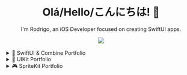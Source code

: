 <!---
rodrigocav94/rodrigocav94 is a ✨ special ✨ repository because its `README.md` (this file) appears on your GitHub profile.
You can click the Preview link to take a look at your changes.
--->

<h1 align='center'>
 Olá/Hello/こんにちは! 👋
</h1>

<p align='center'>
  I'm Rodrigo, an iOS Developer focused on creating SwiftUI apps.
</p>



<p align='center'>
  
  <a href="https://www.linkedin.com/in/rodrigocav94/">
    <img src="https://img.shields.io/badge/linkedin-%230077B5.svg?&style=for-the-badge&logo=linkedin&logoColor=white" />
  </a>
  
</p>

<details>
<summary>📱 SwiftUI & Combine Portfolio</summary>

# [FriendFace](https://github.com/rodrigocav94/FriendFace)
Um aplicativo que recebe dados da internet utilizando API Rest, decodifica e armazena os dados recebidos em um banco de dados Core Data e os exibe em detalhes.

![Alt Text](https://github.com/rodrigocav94/FriendFace/blob/main/friendFaceTela.gif)


# [Rato-de-Biblioteca](https://github.com/rodrigocav94/Rato-de-Biblioteca)
Um aplicativo para rastrear quais livros o usuário leu e o que achou deles. Utiliza CoreData para gerenciar os objetos em um banco de dados.
Foi criado um componente de interface personalizado, um widget de classificação por estrelas, onde o usuário pode tocar para determinar a pontuação de um livro.

![Alt Text](https://github.com/rodrigocav94/Rato-de-Biblioteca/blob/main/Rato%20de%20Biblioteca/tela.gif)


# [Chuck-Norris-Facts](https://github.com/rodrigocav94/Chuck-Norris-Facts)
Este aplicativo inclui testes unitários e de interface, utiliza Moya/Alamofire para buscar por fatos sobre Chuck Norris em https://api.chucknorris.io e lista cada resultado da busca, permitindo ao usuário compartilhar ou favoritar quantos quiser.


![Alt Text](https://github.com/rodrigocav94/Chuck-Norris-Facts/blob/main/chuckExemplo.gif)


# [Issues](https://github.com/rodrigocav94/Issues)
Aplicativo simples que utiliza API REST para listar todas as issues do repositório apple/swift e permite ao usuário ver a descrição de cada uma, a imagem do usuário que a criou e um botão para acessar a sua página no GitHub.


![Alt Text](https://github.com/rodrigocav94/Issues/blob/main/IssuesTela.gif)


# [iCachorroQuente](https://github.com/rodrigocav94/iCachorroQuente)
Este aplicativo simula a interface de uma loja de cachorro-quentes fictícia.

Permite selecionar diversas opções de cachorro-quentes com uma variedade de preços, armazena as informações do cliente localmente e as utiliza como padrão sempre que o aplicativo for reaberto.

Além disso, ao finalizar o pedido, as informações são enviadas como JSON ao servidor reqres.in, que se houver sucesso, responderá enviado o mesmo objeto de volta para ser interpretado e mostrado ao cliente em uma notificação, que utiliza a biblioteca Alert Toast do CocoaPods.

Exemplo de tela do aplicativo, mostrando o modo claro com uma conexão bem-sucedida e o modo escuro com uma conexão malsucedida:

![Alt Text](https://github.com/rodrigocav94/iCachorroQuente/blob/main/exemplo.gif)



# [HabitTracker](https://github.com/rodrigocav94/HabitTracker)
Rastreador de Hábito/HabitTracker
Aplicativo que permite rastrear hábitos, armazenando o numero de vezes que o usuário realizou uma atividade e a sua duração média.

![Alt Text](https://github.com/rodrigocav94/HabitTracker/blob/main/telaHabitTracker.gif)



# [Drawing](https://github.com/rodrigocav94/Drawing)
Aplicativo utilizado para aprender sobre a formas  personalizadas utilizando paths e shapes, e animando suas mudanças.


![Alt Text](https://github.com/rodrigocav94/Drawing/blob/main/Drawing.gif)



# [Moonshot](https://github.com/rodrigocav94/Moonshot)
Aplicativo que permite aos usuários aprender sobre as missões e astronautas que formaram o programa espacial Apollo da NASA.
Foi utilizado Scroll View, NavigationLink, GeometryReader e o protocolo Codable.

![Alt Text](https://github.com/rodrigocav94/Moonshot/blob/main/MoonShot.gif)



# [iExpense](https://github.com/rodrigocav94/iExpense)
Rastreador de despesas que separa os custos pessoais dos custos comerciais, diferencia por cor o quão caro foi cada despesa e armazena as informações no dispostivo para ficar disponível quando o usuário fechar e abrir o app novamente.


![Alt Text](https://github.com/rodrigocav94/iExpense/blob/main/iExpense.gif?raw=true)



# [Edutenimento](https://github.com/rodrigocav94/Edutenimento)
Aplicativo de educação e entretenimento infantil que ajuda a praticar a tabuada.

![Alt Text](https://github.com/rodrigocav94/Edutenimento/blob/main/edutenimento.gif)



# [Animations](https://github.com/rodrigocav94/Animations)
Aplicativo simples que foi utilizado para testar animações/transições personalizadas.

![Alt Text](https://github.com/rodrigocav94/Animations/blob/main/animations.gif)



# [WordScramble](https://github.com/rodrigocav94/WordScramble)
Este aplicativo é um jogo que dá ao usuário uma palavra-chave em inglês e ele tem que inserir uma nova palavra que contenha as letras da palavra-chave. O aplicativo então verifica se a palavra contém 3 ou mais letras, se realmente existe no dicionário, se não já foi inserida antes e se não é igual à palavra-chave.


![Alt Text](https://github.com/rodrigocav94/WordScramble/blob/main/wordScramble.gif)



# [MelhorSono](https://github.com/rodrigocav94/MelhorSono)
Aplicativo que ajuda fãs de cafeína a ter uma boa noite de sono.

Permite ao usuário digitar quando quer acordar, por quanto tempo quer dormir e quantas xícaras de café tomou. Esta informação é mandada para o Core ML, que obtém um resultado que informa quando o usuário deve ir para a cama utilizando Machine Learning.


![Alt Text](https://github.com/rodrigocav94/MelhorSono/blob/main/melhorSono.gif?raw=true)



# [Jokenpo](https://github.com/rodrigocav94/Jokenpo)
Um aplicativo que desafia o usuário a um jogo de pedra, papel e tesoura.


![Alt Text](https://github.com/rodrigocav94/Jokenpo/blob/main/jokenpo.gif)



# [AdivinheABandeira](https://github.com/rodrigocav94/AdivinheABandeira)
Este aplicativo é umm jogo de adivinhação que ajuda o usuário a aprender a identificar diversas bandeiras do mundo.

![Alt Text](https://github.com/rodrigocav94/AdivinheABandeira/blob/main/AdivinheABandeira.gif?raw=true)

  
</details>

<details>
<summary>📱 UIKit Portfolio</summary>
 
# [AnimationSandbox](https://github.com/rodrigocav94/AnimationSandbox)

A simple app designed for testing and running animations and transitions.<br><br>
Technologies: UIView.animate(withDuration:), CGAffineTransform, UIView.transition.

https://github.com/rodrigocav94/AnimationSandbox/assets/58222390/0200e40c-e903-4c9f-841d-a3b905fe311d



# [Instafilter](https://github.com/rodrigocav94/Instafilter)
This app allows users to select and edit photos with Core Image filters, then save the enhanced images back to their library.<br><br>
Technologies: ViewCode, Anchors, Core Image, CIContext, CIFilter, UIImagePickerController, UIStackView, UISlider.

https://github.com/rodrigocav94/Instafilter/assets/58222390/a1c70a12-6c68-4273-a54c-39cf663c1055



# [ImageCaptions](https://github.com/rodrigocav94/ImageCaptions)

This app allows you to register images and add captions. It's useful if you need visual cues to remember things.<br><br>
Technologies: NotificationCenter, ViewCode, Anchors, TableView, UserDefaults

https://github.com/rodrigocav94/ImageCaptions/assets/58222390/1bfd57ee-4dd0-4adf-bc12-25671b091e2d



# [NamesToFaces](https://github.com/rodrigocav94/NamesToFaces)

This app simplifies remembering names by pairing them with face pictures. Whether you're a frequent traveler or struggle with recalling names, it can be a handy tool for you.

Technologies: UICollectionViewController, UICollectionViewCell, UIImagePickerController, UUID, NSObject subclasses, fatalError(), UserDefaults, NSCoding, NSKeyedArchiver, Codable, JSONEncoder

https://github.com/rodrigocav94/NamesToFaces/assets/58222390/fdd5bc10-fdba-4b30-8ba1-8689cc22cce8



# [HangingSloth](https://github.com/rodrigocav94/HangingSloth)

A classic hangman experience built with UIKit. It selects a word randomly from a list, presenting it to the user as a series of underscores. Players guess letters, with correct guesses revealing them in the word, while incorrect ones bring the sloth closer to escaping. Win by guessing the word or lose after seven incorrect guesses. Hints gradually reveal with each incorrect selection.

Technologies: Anchors, Autolayout, JSONDecoder, Codable, NSMutableAttributedString, compactMap

https://github.com/rodrigocav94/HangingSloth/assets/58222390/aa4513b6-7550-4107-8cee-c1cf0af3c1c8



# [SwiftyWords](https://github.com/rodrigocav94/SwiftyWords)

iPad word game, inspired by the popular indie game 7 Little Words. Solve puzzles by using a series of hints and a grid of letters to form the correct words.

Technologies: Anchors, Programmatic Autolayout, addTarget(), enumerated(), joined(), replacingOccurrences(), Grand Central Dispatch (GCD).

https://github.com/rodrigocav94/SwiftyWords/assets/58222390/c83f2d00-c04d-4ac2-8074-d50499d84398



# [WhitehousePetitions](https://github.com/rodrigocav94/WhitehousePetitions)

This app takes a JSON feed and parse it into useful information for users. Specifically, it focuses on "We the People" White House petitions in the U.S.A., where citizens can submit requests, and others can vote on it.

Technologies: Grand Central Dispatch (GCD), JSON, JSONDecoder, Data, Codable, UITabBarController, UIStoryboard, HTML, UISearchController, performSelector, Quality of Service, DispatchQueue.

https://github.com/rodrigocav94/WhitehousePetitions/assets/58222390/a74c81bb-e796-411f-90e5-5afb3be035ee



# [EasyGrocery](https://github.com/rodrigocav94/EasyGrocery)

A compact app designed for organizing your grocery list.

Technologies: UITableViewController, Text fields in Alerts, UIAlertController, Animations for reloading table views and Inserting rows.



https://github.com/rodrigocav94/EasyGrocery/assets/58222390/d96c11ed-6806-49cb-950a-2d555d4a9527



# [AutoLayout](https://github.com/rodrigocav94/AutoLayout)
An app designed for practicing Auto Layout by utilizing both Visual Formatting Language and Anchors.

Technologies:
Equal height, Aspect Ratio constraints, Visual Formatting Language, Anchors



https://github.com/rodrigocav94/AutoLayout/assets/58222390/040d4191-c503-488e-a7e4-ae4309993857



# [WordScramble](https://github.com/rodrigocav94/WordScrambleUIKit)

In this game, players must create anagrams using letters from a given keyword. Each submitted answer undergoes checks to ensure it has a minimum of 3 letters, is valid according to the dictionary, and differs from the keyword itself.

Technologies: NSRange, Closures, UTF-16 Strings, Text fields in Alerts, UIAlertController, Animations for reloading table views and Inserting rows, UserDefaults.

https://github.com/rodrigocav94/WordScrambleUIKit/assets/58222390/e2e0aee9-8548-4939-8bea-77deecd678b0



# [EasyBrowser](https://github.com/rodrigocav94/EasyBrowser)

A straightforward web browser crafted with WebKit, offering premade link selection and essential features like navigation controls and page loading indicators.


Technologies: loadView(), WKWebView, Delegation, URL, URLRequest, UIToolbar, UIProgressView, Key-Value Observing (KVO)

https://github.com/rodrigocav94/EasyBrowser/assets/58222390/ec00a909-be82-42af-afc6-bec06f74e368



# [FlagCatalog](https://github.com/rodrigocav94/FlagCatalog)

Discover flags from around the world with FlagCatalog. Easily view, save, and share flags in full size with a simple tap.


Technologies: Interface Builder, Auto Layout, Outlet, UIAlertController, JSONDecoder.

https://github.com/rodrigocav94/FlagCatalog/assets/58222390/b677f907-70e0-4845-803c-f7c8cf2d5197



# [GuessTheFlag](https://github.com/rodrigocav94/GuessTheFlag)

A simple and engaging game where users identify flags displayed on the screen. Receive instant feedback on your guesses and track your progress with a clear score and round counter on the navigation bar.


Technologies: Interface Builder, Auto Layout, Outlet, @2x and @3x images, Asset Catalog, UIButton, CALayer, UIColor, random numbers, actions, UIAlertController, UserDefaults, StackView.

https://github.com/rodrigocav94/GuessTheFlag/assets/58222390/c7275858-b80d-4dad-a61d-8b6f469181b2



# [StormViewer](https://github.com/rodrigocav94/StormViewer)

User-friendly app allowing easy browsing of National Severe Storms Laboratory images, enabling users to select, view and share their preferred images.

Technologies: Collection View, Image View, App Bundle, FileManager, Typecasting, View controller, Outlet, Auto Layout, UIImage, UIBarButtonItem, UIActivityViewController, Grand Central Dispatch (GCD), UserDefaults, StackView.

https://github.com/rodrigocav94/StormViewer/assets/58222390/37d82391-6a6f-44b5-b114-7953399f54e0

</details>

<details>
<summary>🎮 SpriteKit Portfolio</summary>

# [Whack-A-Peguin](https://github.com/rodrigocav94/Whack-a-Penguin/)

Enjoy a whack-a-mole game on iPad with penguins and other animals. Test your reflexes and tap on penguins to score points!<br><br>
Technologies: SKCropNode, SKTexture, asyncAfter(), SKAction.wait(forDuration:), SKAction.run(block:), SKAction.sequence(), SKAction.playSoundFileNamed, SKAction.moveBy.

https://github.com/rodrigocav94/Whack-a-Penguin/assets/58222390/0c895386-4689-469a-849a-a8f47a0a88e6

 # [Pachinko](https://github.com/rodrigocav94/Pachinko/)
iPad game similar to "Pachinko" or "Peggle". Strategically position obstacles, then release the ball to navigate through them, aiming for advantageous spots. Earn or lose points based on where the ball lands.

Technologies: SpriteKit, physics, physicsBody, SKPhysicsContactDelegate, SKEmitterNode, collisionBitMask, contactTestBitMask, SKAction, blend modes, radians, CGFloat.

https://github.com/rodrigocav94/Pachinko/assets/58222390/05f8940e-016b-4787-9217-1f752f636e82

</details>
